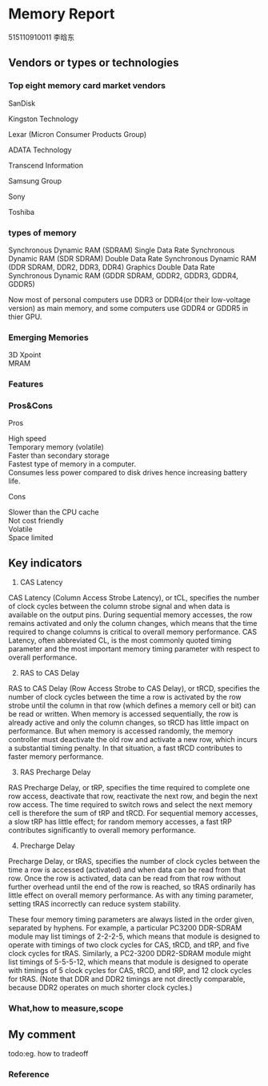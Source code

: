 # Memory Report  

515110910011  李晗东  

## Vendors or types or technologies  

### Top eight memory card market vendors

SanDisk  

Kingston Technology  

Lexar (Micron Consumer Products Group)  

ADATA Technology  

Transcend Information  

Samsung Group  

Sony  

Toshiba  


### types of memory  

Synchronous Dynamic RAM (SDRAM)
Single Data Rate Synchronous Dynamic RAM (SDR SDRAM)
Double Data Rate Synchronous Dynamic RAM (DDR SDRAM, DDR2, DDR3, DDR4)
Graphics Double Data Rate Synchronous Dynamic RAM (GDDR SDRAM, GDDR2, GDDR3, GDDR4, GDDR5)

Now most of personal computers use DDR3 or DDR4(or their low-voltage version) as main memory, and some computers use GDDR4 or GDDR5 in thier GPU.  

### Emerging Memories  

3D Xpoint  
MRAM


### Features  

### Pros&Cons  

Pros  
  
High speed  
Temporary memory (volatile)  
Faster than secondary storage  
Fastest type of memory in a computer.  
Consumes less power compared to disk drives hence increasing battery life.  

Cons  

Slower than the CPU cache  
Not cost friendly  
Volatile  
Space limited  

## Key indicators  

1. CAS Latency  

CAS Latency (Column Access Strobe Latency), or tCL, specifies the number of clock cycles between the column strobe signal and when data is available on the output pins. During sequential memory accesses, the row remains activated and only the column changes, which means that the time required to change columns is critical to overall memory performance. CAS Latency, often abbreviated CL, is the most commonly quoted timing parameter and the most important memory timing parameter with respect to overall performance.

2. RAS to CAS Delay  

RAS to CAS Delay (Row Access Strobe to CAS Delay), or tRCD, specifies the number of clock cycles between the time a row is activated by the row strobe until the column in that row (which defines a memory cell or bit) can be read or written. When memory is accessed sequentially, the row is already active and only the column changes, so tRCD has little impact on performance. But when memory is accessed randomly, the memory controller must deactivate the old row and activate a new row, which incurs a substantial timing penalty. In that situation, a fast tRCD contributes to faster memory performance.

3. RAS Precharge Delay  

RAS Precharge Delay, or tRP, specifies the time required to complete one row access, deactivate that row, reactivate the next row, and begin the next row access. The time required to switch rows and select the next memory cell is therefore the sum of tRP and tRCD. For sequential memory accesses, a slow tRP has little effect; for random memory accesses, a fast tRP contributes significantly to overall memory performance.

4. Precharge Delay

Precharge Delay, or tRAS, specifies the number of clock cycles between the time a row is accessed (activated) and when data can be read from that row. Once the row is activated, data can be read from that row without further overhead until the end of the row is reached, so tRAS ordinarily has little effect on overall memory performance. As with any timing parameter, setting tRAS incorrectly can reduce system stability.

These four memory timing parameters are always listed in the order given, separated by hyphens. For example, a particular PC3200 DDR-SDRAM module may list timings of 2-2-2-5, which means that module is designed to operate with timings of two clock cycles for CAS, tRCD, and tRP, and five clock cycles for tRAS. Similarly, a PC2-3200 DDR2-SDRAM module might list timings of 5-5-5-12, which means that module is designed to operate with timings of 5 clock cycles for CAS, tRCD, and tRP, and 12 clock cycles for tRAS. (Note that DDR and DDR2 timings are not directly comparable, because DDR2 operates on much shorter clock cycles.)


### What,how to measure,scope  

## My comment  

todo:eg. how to tradeoff

### Reference 

